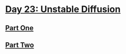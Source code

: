 # [Day 23: Unstable Diffusion](https://adventofcode.com/2022/day/23)

## [Part One](https://adventofcode.com/2022/day/23#part1)

## [Part Two](https://adventofcode.com/2022/day/23#part2)
